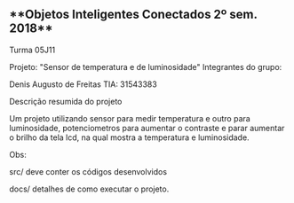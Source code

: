 <h2>**Objetos Inteligentes Conectados 2º sem. 2018**</h2>



Turma 05J11

Projeto: "Sensor de temperatura e de luminosidade"
Integrantes do grupo:

Denis Augusto de Freitas TIA: 31543383

Descrição resumida do projeto

Um projeto utilizando sensor para medir temperatura e outro para luminosidade, potenciometros para aumentar o contraste e parar aumentar o brilho da tela lcd, na qual mostra a temperatura e luminosidade.

Obs:

src/ deve conter os códigos desenvolvidos

docs/ detalhes de como executar o projeto.
